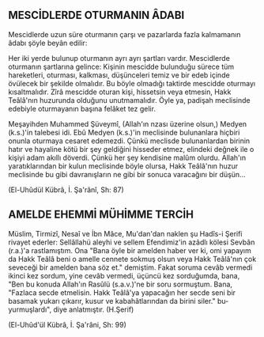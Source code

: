 ## MESCİDLERDE OTURMANIN ÂDABI

Mescidlerde uzun süre oturmanın çarşı ve pazarlarda fazla kalmamanın âdabı şöyle beyân edilir:

Her iki yerde bulunup oturmanın ayrı ayrı şartları vardır. Mescid­lerde oturmanın şartlarına gelince: Kişinin mescidde bulunduğu sürece tüm hareketleri, oturması, kalkması, düşünceleri temiz ve bir edeb için­de övülecek bir şekilde olmalıdır. Bu böyle olmadığı taktirde mescidde oturmayı kısaltmalıdır. Zîrâ mescidde oturan kişi, hissetsin veya etme­sin, Hakk Teâlâ'nın huzurunda olduğunu unutmamalıdır. Öyle ya, pa­dişah meclisinde edebiyle oturmayanın başına felâket tez gelir.

Meşayihden Muhammed Şüveymî, (Allah'ın nzası üzerine olsun,) Medyen (k.s.)'in talebesi idi. Ebû Medyen (k.s.)'in meclisinde bulunan­lara hiçbiri onunla oturmaya cesaret edemezdi. Çünkü meclisde bulu­nanlardan birinin hatır ve hayaline kötü bir şey geldiğini hisseder et­mez, elindeki değnek ile o kişiyi adam akıllı döverdi. Çünkü her şey kendisine malûm olurdu. Allah'ın yaratıklarından bir kulun meclisinde böyle olursa, Hakk Teâlâ'nın huzur meclisinde bu gibi davranışların ne gibi bir sonuca varacağını bir düşün...

(El-Uhûdül Kübrâ, İ. Şa'rânî, Sh: 87)

## AMELDE EHEMMİ MÜHİMME TERCİH

Müslim, Tirmizî, Nesaî ve İbn Mâce, Mu'dan'dan naklen şu Hadîs-i Şerifi rivayet ederler: Sellâllahü aleyhi ve sellem Efendimiz'in azâdlı köle­si Sevbân (r.a.)'a rastlamıştım. Ona "Bana öyle bir amelden haber ver ki, omi yapayım da Hakk Teâlâ beni o amelle cennete sokmuş olsun veya Hakk Teâlâ'nın çok seveceği bir amelden bana söz et." demiştim. Fakat soruma cevâb vermedi ikinci kez sordum, yine cevâb vermedi, üçüncü kez sordu­ğumda, bana, "Ben bu konuda Allah'ın Rasûlü (s.a.v.)'ne bir soru sormuş­tum. Bana, "Fazlaca secde etmelisin. Hakk Teâlâ'ya yapacağın her secde se­ni bir basamak yukarı çıkarır, kusur ve kabahâtlarından da birini siler." bu­yurmuşlardı", diye anlatmıştır. (H.Şerif)

(El-Uhûd'ül Kübrâ, İ. Şa'râni, Sh: 99)
